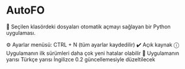 # AutoFO
📂 Seçilen klasördeki dosyaları otomatik açmayı sağlayan bir Python uygulaması.

⚙️ Ayarlar menüsü: CTRL + N (tüm ayarlar kaydedilir)
✔️ Açık kaynak
ⓘ Uygulamanın ilk sürümleri daha çok yeni hatalar olabilir
🧾 Uygulamanın yarısı Türkçe yarısı İngilizce 0.2 güncellemesiyle düzeltilecek
